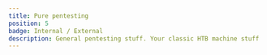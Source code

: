 ```yaml
---
title: Pure pentesting
position: 5
badge: Internal / External
description: General pentesting stuff. Your classic HTB machine stuff
---
```


